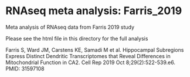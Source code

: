 # RNAseq meta analysis: Farris_2019
Meta analysis of RNAseq data from Farris 2019 study

Please see the html file in this directory for the full analysis
	
Farris S, Ward JM, Carstens KE, Samadi M et al. Hippocampal Subregions Express Distinct Dendritic Transcriptomes that Reveal Differences in Mitochondrial Function in CA2. Cell Rep 2019 Oct 8;29(2):522-539.e6. PMID: 31597108
